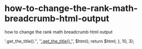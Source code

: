# how-to-change-the-rank-math-breadcrumb-html-output
how to change the rank math breadcrumb html output


<?php 
// Write By Amirj.
// www.example.com/wp-content/theme/Theme-name/functions.php
// Open Functions.php in root template 
add_filter( 'rank_math/frontend/breadcrumb/html', function( $html, $crumbs, $class ) {
    $html = str_replace('<span class="last">'.get_the_title().'</span>', '<a href="'.get_the_permalink().'">'.get_the_title().'</a>', $html);
    return $html;
}, 10, 3);
